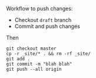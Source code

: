 Workflow to push changes:

- Checkout `draft` branch
- Commit and push changes

Then 

```
git checkout master
cp -r _site/* . && rm -rf _site/
git add .
git commit -m "blah blah"
git push --all origin
```